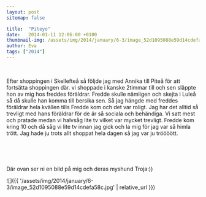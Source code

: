 ```yaml
---
layout: post
sitemap: false

title:  "Piteyo"
date:   2014-01-11 12:06:00 +0100
thumbnail-img: /assets/img/2014/january/6-3/image_52d1095088e59d14cdefa58c.jpg
author: Eva
tags: ["2014"]
---
```





 




Efter shoppingen i Skellefteå så följde jag med Annika till Piteå för att fortsätta shoppingen där. vi shoppade i kanske 2timmar till och sen släppte hon av mig hos freddes föräldrar. Fredde skulle nämligen och skejta i Luleå så då skulle han komma till bersika sen. Så jag hängde med freddes föräldrar hela kvällen tills Fredde kom och det var roligt. Jag har det alltid så trevligt med hans föräldrar för de är så sociala och behändiga. Vi satt mest och pratade medan vi halvsåg lite tv vilket var mycket trevligt. Fredde kom kring 10 och då såg vi lite tv innan jag gick och la mig för jag var så himla trött. Jag hade ju trots allt shoppat hela dagen så jag var ju tröööött. 




 




 




Där ovan ser ni en bild på mig och deras myshund Troja:))

![]({{ '/assets/img/2014/january/6-3/image_52d1095088e59d14cdefa58c.jpg'  | relative_url }})

